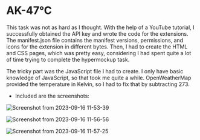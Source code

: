 # AK-47℃

This task was not as hard as I thought. With the help of a YouTube tutorial, I successfully obtained the API key and wrote the code for the extensions. The manifest.json file contains the manifest versions, permissions, and icons for the extension in different bytes. Then, I had to create the HTML and CSS pages, which was pretty easy, considering I had spent quite a lot of time trying to complete the hypermockup task.  

The tricky part was the JavaScript file I had to create. I only have basic knowledge of JavaScript, so that took me quite a while. OpenWeatherMap provided the temperature in Kelvin, so I had to fix that by subtracting 273.  

- Included are the screenshots:
  
![Screenshot from 2023-09-16 11-53-39](https://github.com/pn1616/amfoss_tasks/assets/143744137/1a4e7965-420d-4346-8877-ad0ab41a4289)

![Screenshot from 2023-09-16 11-56-56](https://github.com/pn1616/amfoss_tasks/assets/143744137/ce26f2d1-80da-4a0c-b786-3ee6bd761a42)

![Screenshot from 2023-09-16 11-57-25](https://github.com/pn1616/amfoss_tasks/assets/143744137/7ff7bc75-5bec-4809-8b18-c6d849610a92)

